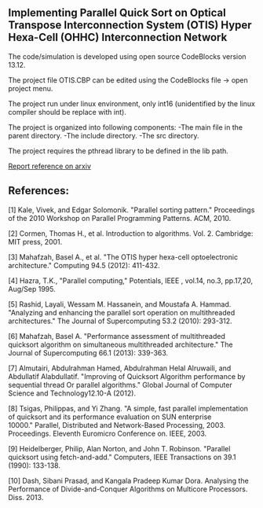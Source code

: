 ## Implementing Parallel Quick Sort on Optical Transpose Interconnection System (OTIS) Hyper Hexa-Cell (OHHC) Interconnection Network

The code/simulation is developed using open source CodeBlocks version 13.12.

The project file OTIS.CBP can be edited using the CodeBlocks file -> open project menu.

The project run under linux environment, only int16 (unidentified by the linux compiler should be replace with int).

The project is organized into following components:
-The main file in the parent directory.
-The include directory.
-The src directory.

The project requires the pthread library to be defined in the lib path.

[Report reference on arxiv](https://arxiv.org/pdf/2109.05176)

## References:

[1] Kale, Vivek, and Edgar Solomonik. "Parallel sorting pattern." Proceedings of the 2010 Workshop on Parallel Programming Patterns. ACM, 2010.

[2] Cormen, Thomas H., et al. Introduction to algorithms. Vol. 2. Cambridge: MIT press, 2001.

[3] Mahafzah, Basel A., et al. "The OTIS hyper hexa-cell optoelectronic architecture." Computing 94.5 (2012): 411-432.

[4] Hazra, T.K., "Parallel computing," Potentials, IEEE , vol.14, no.3, pp.17,20, Aug/Sep 1995.

[5] Rashid, Layali, Wessam M. Hassanein, and Moustafa A. Hammad. "Analyzing and enhancing the parallel sort operation on multithreaded architectures." The Journal of Supercomputing 53.2 (2010): 293-312.

[6] Mahafzah, Basel A. "Performance assessment of multithreaded quicksort algorithm on simultaneous multithreaded architecture." The Journal of Supercomputing 66.1 (2013): 339-363.

[7] Almutairi, Abdulrahman Hamed, Abdulrahman Helal Alruwaili, and Abdullatif Alabdullatif. "Improving of Quicksort Algorithm performance by sequential thread Or parallel algorithms." Global Journal of Computer Science and Technology12.10-A (2012).

[8] Tsigas, Philippas, and Yi Zhang. "A simple, fast parallel implementation of quicksort and its performance evaluation on SUN enterprise 10000." Parallel, Distributed and Network-Based Processing, 2003. Proceedings. Eleventh Euromicro Conference on. IEEE, 2003.

[9] Heidelberger, Philip, Alan Norton, and John T. Robinson. "Parallel quicksort using fetch-and-add." Computers, IEEE Transactions on 39.1 (1990): 133-138.

[10] Dash, Sibani Prasad, and Kangala Pradeep Kumar Dora. Analysing the Performance of Divide-and-Conquer Algorithms on Multicore Processors. Diss. 2013.
